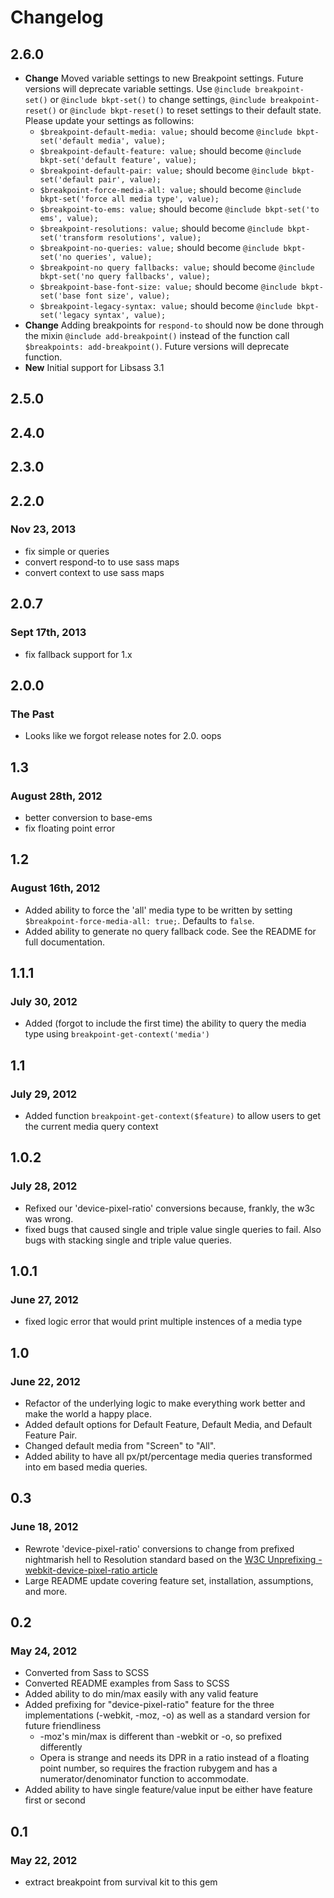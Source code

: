 # Changelog

## 2.6.0
* **Change** Moved variable settings to new Breakpoint settings. Future versions will deprecate variable settings. Use `@include breakpoint-set()` or `@include bkpt-set()` to change settings, `@include breakpoint-reset()` or `@include bkpt-reset()` to reset settings to their default state. Please update your settings as followins:
  * `$breakpoint-default-media: value;` should become `@include bkpt-set('default media', value);`
  * `$breakpoint-default-feature: value;` should become `@include bkpt-set('default feature', value);`
  * `$breakpoint-default-pair: value;` should become `@include bkpt-set('default pair', value);`
  * `$breakpoint-force-media-all: value;` should become `@include bkpt-set('force all media type', value);`
  * `$breakpoint-to-ems: value;` should become `@include bkpt-set('to ems', value);`
  * `$breakpoint-resolutions: value;` should become `@include bkpt-set('transform resolutions', value);`
  * `$breakpoint-no-queries: value;` should become `@include bkpt-set('no queries', value);`
  * `$breakpoint-no query fallbacks: value;` should become `@include bkpt-set('no query fallbacks', value);`
  * `$breakpoint-base-font-size: value;` should become `@include bkpt-set('base font size', value);`
  * `$breakpoint-legacy-syntax: value;` should become `@include bkpt-set('legacy syntax', value);`
* **Change** Adding breakpoints for `respond-to` should now be done through the mixin `@include add-breakpoint()` instead of the function call `$breakpoints: add-breakpoint()`. Future versions will deprecate function.
* **New** Initial support for Libsass 3.1

## 2.5.0

## 2.4.0

## 2.3.0

## 2.2.0
### Nov 23, 2013
* fix simple or queries
* convert respond-to to use sass maps
* convert context to use sass maps

## 2.0.7
### Sept 17th, 2013
* fix fallback support for 1.x

## 2.0.0
### The Past
* Looks like we forgot release notes for 2.0. oops

## 1.3
### August 28th, 2012
* better conversion to base-ems
* fix floating point error

## 1.2
### August 16th, 2012
* Added ability to force the 'all' media type to be written by setting `$breakpoint-force-media-all: true;`. Defaults to `false`.
* Added ability to generate no query fallback code. See the README for full documentation.

## 1.1.1
### July 30, 2012
* Added (forgot to include the first time) the ability to query the media type using `breakpoint-get-context('media')`


## 1.1
### July 29, 2012
* Added function `breakpoint-get-context($feature)` to allow users to get the current media query context

## 1.0.2
### July 28, 2012
* Refixed our 'device-pixel-ratio' conversions because, frankly, the w3c was wrong.
* fixed bugs that caused single and triple value single queries to fail. Also bugs with stacking single and triple value queries.

## 1.0.1
### June 27, 2012
* fixed logic error that would print multiple instences of a media type

## 1.0
### June 22, 2012
* Refactor of the underlying logic to make everything work better and make the world a happy place.
* Added default options for Default Feature, Default Media, and Default Feature Pair.
* Changed default media from "Screen" to "All".
* Added ability to have all px/pt/percentage media queries transformed into em based media queries.

## 0.3
### June 18, 2012
* Rewrote 'device-pixel-ratio' conversions to change from prefixed nightmarish hell to Resolution standard based on the [W3C Unprefixing -webkit-device-pixel-ratio article](http://www.w3.org/blog/CSS/2012/06/14/unprefix-webkit-device-pixel-ratio/)
* Large README update covering feature set, installation, assumptions, and more.

## 0.2
### May 24, 2012
* Converted from Sass to SCSS
* Converted README examples from Sass to SCSS
* Added ability to do min/max easily with any valid feature
* Added prefixing for "device-pixel-ratio" feature for the three implementations (-webkit, -moz, -o) as well as a standard version for future friendliness
  * -moz's min/max is different than -webkit or -o, so prefixed differently
  * Opera is strange and needs its DPR in a ratio instead of a floating point number, so requires the fraction rubygem and has a numerator/denominator function to accommodate.
* Added ability to have single feature/value input be either have feature first or second

## 0.1
### May 22, 2012
* extract breakpoint from survival kit to this gem
